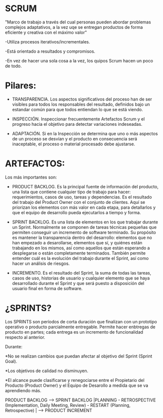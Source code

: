 # SCRUM
"Marco de trabajo a través del cual personas pueden abordar problemas complejos adaptativos, a la vez uqe se entregan productos de forma eficiente y creativa con el máximo valor"

-Utiliza procesos iterativos/incrementales. 

-Está orientado a resultados y compromisos. 
 
-En vez de hacer una sola cosa a la vez, los quipos Scrum hacen un poco de todo.

# Pilares:
* TRANSPARENCIA. Los aspectos significativos del proceso han de ser visibles para todos los responsables del resultado, definidos bajo un estandar común para que todos entiendan lo que se está viendo. 

* INSPECCIÓN. Inspeccionar frecuentemente Artefactos Scrum y el progreso hacia el objetivo para detectar variaciones indeseadas. 

* ADAPTACIÓN. Si en la Inspección se determina que uno o más aspectos de un proceso se desvían y el producto en consecuencia será inaceptable, el proceso o material procesado debe ajustarse. 

# ARTEFACTOS:
Los más importantes son: 

* PRODUCT BACKLOG. Es la principal fuente de información del producto, una lista que contiene cualquier tipo de trabajo para hacer: requerimientos, casos de uso, tareas y dependencias. Es el resultado del trabajo del Product Owner con el conjunto de clientes. Aquí se priorizan los elementos con más valor en cada etapa, para detallarlos y que el equipo de desarrollo pueda ejecutarlos a tiempo y forma. 

* SPRINT BACKLOG. Es una lista de elementos en los que trabajar durante un Sprint. Normalmente se componen de tareas técnicas pequeñas que permiten conseguir un incremento de software terminado. Su propósito es mantener la transparencia dentro del desarrollo: elementos que no han empezado a desarollarse, elementos que sí, y quiénes están trabajando en los mismos, así como aquellos que están esperando a desplegarse o están completamente terminados. También permite entender cuál es la evolución del trabajo durante el Sprint, así como hacer un análisis de riesgos. 

* INCREMENTO. Es el resultado del Sprint, la suma de todas las tareas, casos de uso, historias de usuario y cualquier elemento que se haya desarrollado durante el Sprint y que será puesto a disposición del usuario final en forma de software. 

# ¿SPRINTS? 
Los SPRINTS son períodos de corta duración que finalizan con un prototipo operativo o producto parcialmente entregable. Permite hacer enbtregas de producto en partes; cada entrega es un incremento de funcionalidad respecto al anterior. 

Durante: 

*No se realizan cambios que puedan afectar al objetivo del Sprint (Sprint Goal). 

*Los objetivos de calidad no disminuyen. 

*El alcance puede clasificarse y renegociarse entre el Propietario del Producto (Product Owner) y el Equipo de Desarollo a medida que se va aprendiendo más. 

PRODUCT BACKLOG --> SPRINT BACKLOG |PLANNING - RETROSPECTIVE (Implementation, Daily Meeting, Review) - RESTART (Planning, Retrospective) | --> PRODUCT INCREMENT
